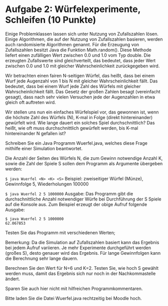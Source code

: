 # Aufgabe 2: Würfelexperimente, Schleifen (10 Punkte)
Einige Problemklassen lassen sich unter Nutzung von Zufallszahlen lösen. Einige Algorithmen, die auf der Nutzung von Zufallszahlen basieren, werden auch randomisierte Algorithmen genannt. Für die Erzeugung von Zufallszahlen besitzt Java die Funktion Math.random(). Diese Methode liefert einen zufälligen Wert zwischen 0.0 und 1.0 vom Typ double. Die erzeugten Zufallswerte sind gleichverteilt, das bedeutet, dass jeder Wert zwischen 0.0 und 1.0 mit gleicher Wahrscheinlichkeit zurückgegeben wird.

Wir betrachten einen fairen N-seitigen Würfel, das heißt, dass bei einem Wurf jede Augenzahl von 1
 bis N mit gleicher Wahrscheinlichkeit fällt. Das bedeutet, dass bei einem Wurf jede Zahl des Würfels mit gleicher Wahrscheinlichkeit fällt. Das Gesetz der großen Zahlen besagt (vereinfacht gesagt), dass nach sehr vielen Versuchen jede der Augenzahlen in etwa gleich oft auftreten wird.

Wir stellen uns nun ein einfaches Würfelspiel vor, das gewonnen ist, wenn die höchste Zahl des Würfels (N), K-mal in Folge (direkt hintereinander) gewürfelt wird. Wie lange dauert ein solches Spiel durchschnittlich? Das heißt, wie oft muss durchschnittlich gewürfelt werden, bis K-mal hintereinander N gefallen ist?

Schreiben Sie ein Java Programm Wuerfel.java, welches diese Frage mithilfe einer Simulation beantwortet.

Die Anzahl der Seiten des Würfels N, die zum Gewinn notwendige Anzahl K, sowie die Zahl der Spiele S sollen dem Programm als Argumente übergeben werden:

```$ java Wuerfel <N> <K> <S>```
Beispiel: zweiseitiger Würfel (Münze), Gewinnfolge 5, Wiederholungen 100000

```$ java Wuerfel 2 5 1000000```
Ausgabe: Das Programm gibt die durchschnittliche Anzahl notwendiger Würfe bei Durchführung der S Spiele auf die Konsole aus. Zum Beispiel erzeugt der obige Aufruf folgende Ausgabe:

```
$ java Wuerfel 2 5 1000000
62.067853
```
Testen Sie das Programm mit verschiedenen Werten;

Bemerkung: Da die Simulation auf Zufallszahlen basiert kann das Ergebnis bei jedem Aufruf variieren. Je mehr Experimente durchgeführt werden (großes S), desto genauer wird das Ergebnis. Für lange Gewinnfolgen kann die Berechnung sehr lange dauern.

Berechnen Sie den Wert für N=6 und K=2. Testen Sie, wie hoch S gewählt werden muss, damit das Ergebnis sich nur noch in der Nachkommastelle ändert.

Sparen Sie auch hier nicht mit hilfreichen Programmkommentaren.

Bitte laden Sie die Datei Wuerfel.java rechtzeitig bei Moodle hoch.